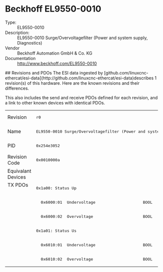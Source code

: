 #  Beckhoff EL9550-0010

<dl>
  <dt>Type:</dt><dd>EL9550-0010</dd>
  <dt>Description:</dt><dd>EL9550-0010 Surge/Overvoltagefilter (Power and system supply, Diagnostics)</dd>
  <dt>Vendor</dt><dd>Beckhoff Automation GmbH & Co. KG</dd>
  <dt>Documentation</dt><dd><a href="http://www.beckhoff.com/EL9550-0010">http://www.beckhoff.com/EL9550-0010</a></dd>
</dl>
## Revisions and PDOs
The ESI data ingested by [github.com/linuxcnc-ethercat/esi-data](http://github.com/linuxcnc-ethercat/esi-data)describes 1 revision(s) of this hardware.  Here are the known revisions and their differences.

This also includes the send and receive PDOs defined for each revision, and a link to other known devices with identical PDOs.

<table>
<tr >
<td class="first">Revision</td>
<td ><pre>r0</pre></td>
</tr>
<tr >
<td class="first">Name</td>
<td ><pre>EL9550-0010 Surge/Overvoltagefilter (Power and system supply, Diagnostics)</pre></td>
</tr>
<tr >
<td class="first">PID</td>
<td ><pre>0x254e3052</pre></td>
</tr>
<tr >
<td class="first">Revision Code</td>
<td ><pre>0x0010000a</pre></td>
</tr>
<tr >
<td class="first">Equivalant Devices</td>
<td ></td>
</tr>
<tr class="txpdo pdosection">
<td class="first" rowspan=6 valign=top>TX PDOs</td>
<td><pre>0x1a00: Status Up</pre></td>
<td></td>
</tr>
<tr class="txpdo">
<td ><pre>  0x6000:01  Undervoltage                    BOOL</pre></td>
</tr>
<tr class="txpdo">
<td ><pre>  0x6000:02  Overvoltage                     BOOL</pre></td>
</tr>
<tr class="txpdo pdosection">
<td ><pre>0x1a01: Status Us</pre></td>
</tr>
<tr class="txpdo">
<td ><pre>  0x6010:01  Undervoltage                    BOOL</pre></td>
</tr>
<tr class="txpdo">
<td ><pre>  0x6010:02  Overvoltage                     BOOL</pre></td>
</tr>
</table>
